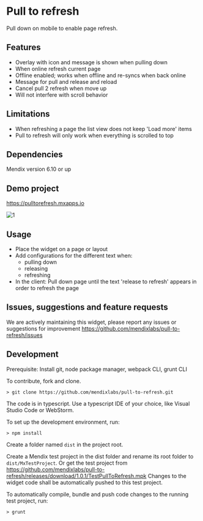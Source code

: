 # Pull to refresh
Pull down on mobile to enable page refresh.

## Features
* Overlay with icon and message is shown when pulling down
* When online refresh current page
* Offline enabled; works when offline and re-syncs when back online
* Message for pull and release and reload
* Cancel pull 2 refresh when move up
* Will not interfere with scroll behavior

## Limitations
* When refreshing a page the list view does not keep 'Load more' items
* Pull to refresh will only work when everything is scrolled to top

## Dependencies
Mendix version 6.10 or up

## Demo project
https://pulltorefresh.mxapps.io

![1](assets/demo.gif)

## Usage
* Place the widget on a page or layout
* Add configurations for the different text when:
    - pulling down
    - releasing
    - refreshing
* In the client: Pull down page until the text 'release to refresh' appears in order to refresh the page

## Issues, suggestions and feature requests
We are actively maintaining this widget, please report any issues or suggestions for improvement
https://github.com/mendixlabs/pull-to-refresh/issues

## Development
Prerequisite: Install git, node package manager, webpack CLI, grunt CLI

To contribute, fork and clone.

    > git clone https://github.com/mendixlabs/pull-to-refresh.git

The code is in typescript. Use a typescript IDE of your choice, like Visual Studio Code or WebStorm.

To set up the development environment, run:

    > npm install

Create a folder named `dist` in the project root.

Create a Mendix test project in the dist folder and rename its root folder to `dist/MxTestProject`. Or get the test project from https://github.com/mendixlabs/pull-to-refresh/releases/download/1.0.1/TestPullToRefresh.mpk Changes to the widget code shall be automatically pushed to this test project.

To automatically compile, bundle and push code changes to the running test project, run:

    > grunt
